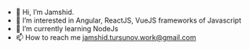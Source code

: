 - 👋 Hi, I’m Jamshid.
- 👀 I’m interested in Angular, ReactJS, VueJS frameworks of Javascript
- 🌱 I’m currently learning NodeJs
- 📫 How to reach me jamshid.tursunov.work@gmail.com
